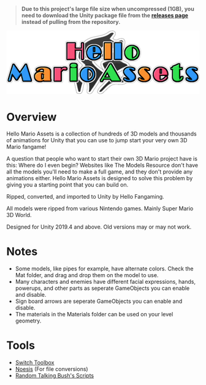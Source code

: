 > **Due to this project's large file size when uncompressed (1GB), you need to download the Unity package file from the [releases page](https://github.com/HelloFangaming/HelloMarioAssets/releases) instead of pulling from the repository.**

![Hello Mario Assets](HelloMarioAssets.png)

# Overview

Hello Mario Assets is a collection of hundreds of 3D models and thousands of animations for Unity that you can use to jump start your very own 3D Mario fangame!

A question that people who want to start their own 3D Mario project have is this: Where do I even begin? Websites like The Models Resource don't have all the models you'll need to make a full game, and they don't provide any animations either. Hello Mario Assets is designed to solve this problem by giving you a starting point that you can build on.

Ripped, converted, and imported to Unity by Hello Fangaming.

All models were ripped from various Nintendo games. Mainly Super Mario 3D World.

Designed for Unity 2019.4 and above. Old versions may or may not work.

# Notes
* Some models, like pipes for example, have alternate colors. Check the Mat folder, and drag and drop them on the model to use.
* Many characters and enemies have different facial expressions, hands, powerups, and other parts as seperate GameObjects you can enable and disable.
* Sign board arrows are seperate GameObjects you can enable and disable.
* The materials in the Materials folder can be used on your level geometry.

# Tools
* [Switch Toolbox](https://github.com/KillzXGaming/Switch-Toolbox)
* [Noesis](https://www.richwhitehouse.com/index.php?content=inc_projects.php&showproject=91) (For file conversions)
* [Random Talking Bush's Scripts](https://www.vg-resource.com/thread-29836.html)
